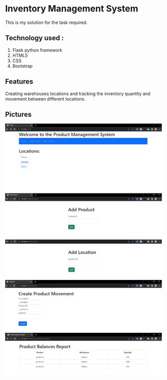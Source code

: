 # Inventory Management System 

This is my solution for the task required.

## Technology used :

1. Flask python framework
2. HTML5
3. CSS
4. Bootstrap

## Features

Creating warehouses locations and tracking the inventory quantity and movement between different locations.

## Pictures

![index](https://github.com/MalekMohanna/EMS/blob/master/images/1.JPG)
![index](https://github.com/MalekMohanna/EMS/blob/master/images/2.JPG)
![index](https://github.com/MalekMohanna/EMS/blob/master/images/3.JPG)
![index](https://github.com/MalekMohanna/EMS/blob/master/images/4.JPG)
![index](https://github.com/MalekMohanna/EMS/blob/master/images/5.JPG)
